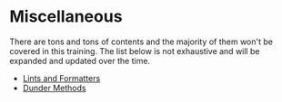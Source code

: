 # Miscellaneous

There are tons and tons of contents and the majority of them won't be covered in this training. The list below is not exhaustive and will be expanded and updated over the time.

- [Lints and Formatters](lints_and_formatters.md)
- [Dunder Methods](dunder_methods.md)
